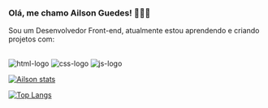 ### Olá, me chamo Ailson Guedes! 🧑🏻‍💻

Sou um Desenvolvedor Front-end, atualmente estou aprendendo e criando projetos com:
<br>
<br>

<img src="https://img.shields.io/badge/HTML5-E34F26?style=for-the-badge&logo=html5&logoColor=white" alt="html-logo" />
 
<img src="https://img.shields.io/badge/CSS3-1572B6?style=for-the-badge&logo=css3&logoColor=white" alt="css-logo" />

<img src="https://img.shields.io/badge/JavaScript-F7DF1E?style=for-the-badge&logo=javascript&logoColor=black" alt="js-logo" />


[![Ailson stats](https://github-readme-stats.vercel.app/api?username=ailsonguedes17)](https://github.com/anuraghazra/github-readme-stats)

[![Top Langs](https://github-readme-stats.vercel.app/api/top-langs/?username=ailsonguedes17)](https://github.com/anuraghazra/github-readme-stats)
